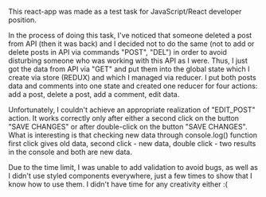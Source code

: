 This react-app was made as a test task for JavaScript/React developer position.

In the process of doing this task, I've noticed that someone deleted a post from API (then it was back) and I decided not to do the same (not to add or delete posts in API via commands "POST", "DEL") in order to avoid disturbing someone who was working with this API as I were. Thus, I just got the data from API via "GET" and put them into the global state which I create via store (REDUX) and which I managed via reducer. I put both posts data and comments into one state and created one reducer for four actions: add a post, delete a post, add a comment, edit data.

Unfortunately, I couldn't achieve an appropriate realization of "EDIT_POST" action. It works correctly only after either a second click on the button "SAVE CHANGES" or after double-click on the button "SAVE CHANGES". What is interesting is that checking new data through console.log() function first click gives old data, second click - new data, double click - two results in the console and both are new data.

Due to the time limit, I was unable to add validation to avoid bugs, as well as I didn't use styled components everywhere, just a few times to show that I know how to use them. I didn't have time for any creativity either :(
